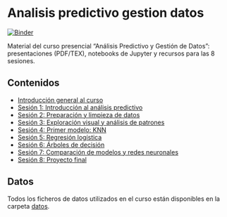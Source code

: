 # Analisis predictivo gestion datos
[![Binder](https://mybinder.org/badge_logo.svg)](https://mybinder.org/v2/gh/orinconl/analisis-predictivo-gestion-datos/main)


Material del curso presencial “Análisis Predictivo y Gestión de Datos”: presentaciones (PDF/TEX), notebooks de Jupyter y recursos para las 8 sesiones.

## Contenidos
- [Introducción general al curso](Introduccion/)
- [Sesión 1: Introducción al análisis predictivo](session-01/)  
- [Sesión 2: Preparación y limpieza de datos](session-02/)  
- [Sesión 3: Exploración visual y análisis de patrones](session-03/)  
- [Sesión 4: Primer modelo: KNN](session-04/)  
- [Sesión 5: Regresión logística](session-05/)  
- [Sesión 6: Árboles de decisión](session-06/)  
- [Sesión 7: Comparación de modelos y redes neuronales](session-07/)  
- [Sesión 8: Proyecto final](session-08/)  

## Datos

Todos los ficheros de datos utilizados en el curso están disponibles en la carpeta [datos](datos/).
